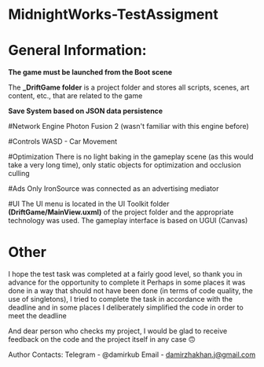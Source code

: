 # MidnightWorks-TestAssigment
 
# General Information:
**The game must be launched from the Boot scene**

The **_DriftGame folder** is a project folder and stores all scripts, scenes, art content, etc., that are related to the game

**Save System based on JSON data persistence**

#Network Engine
Photon Fusion 2 (wasn't familiar with this engine before)

#Controls
WASD - Car Movement

#Optimization
There is no light baking in the gameplay scene (as this would take a very long time), only static objects for optimization and occlusion culling

#Ads
Only IronSource was connected as an advertising mediator

#UI
The UI menu is located in the UI Toolkit folder **(DriftGame/MainView.uxml)** of the project folder and the appropriate technology was used. The gameplay interface is based on UGUI (Canvas)

# Other
I hope the test task was completed at a fairly good level, so thank you in advance for the opportunity to complete it
Perhaps in some places it was done in a way that should not have been done (in terms of code quality, the use of singletons), I tried to complete the task in accordance with the deadline and in some places I deliberately simplified the code in order to meet the deadline

And dear person who checks my project, I would be glad to receive feedback on the code and the project itself in any case 🙃

Author Contacts:
Telegram - @damirkub
Email - damirzhakhan.j@gmail.com
